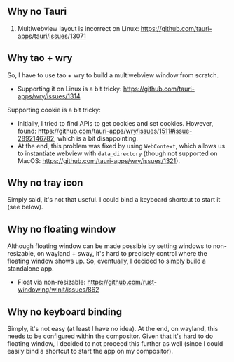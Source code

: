 ## Why no Tauri

1. Multiwebview layout is incorrect on Linux: https://github.com/tauri-apps/tauri/issues/13071

## Why tao + wry

So, I have to use tao + wry to build a multiwebview window from scratch.
- Supporting it on Linux is a bit tricky: https://github.com/tauri-apps/wry/issues/1314

Supporting cookie is a bit tricky:
- Initially, I tried to find APIs to get cookies and set cookies. However, found: https://github.com/tauri-apps/wry/issues/1511#issue-2892146782, which is a bit disappointing.
- At the end, this problem was fixed by using `WebContext`, which allows us to instantiate webview with `data_directory` (though not supported on MacOS: https://github.com/tauri-apps/wry/issues/1321).

## Why no tray icon

Simply said, it's not that useful. I could bind a keyboard shortcut to start it (see below).

## Why no floating window

Although floating window can be made possible by setting windows to non-resizable, on wayland + sway, it's hard to precisely control where the floating window shows up. So, eventually, I decided to simply build a standalone app.
- Float via non-resizable: https://github.com/rust-windowing/winit/issues/862

## Why no keyboard binding

Simply, it's not easy (at least I have no idea). At the end, on wayland, this needs to be configured within the compositor. Given that it's hard to do floating window, I decided to not proceed this further as well (since I could easily bind a shortcut to start the app on my compositor).